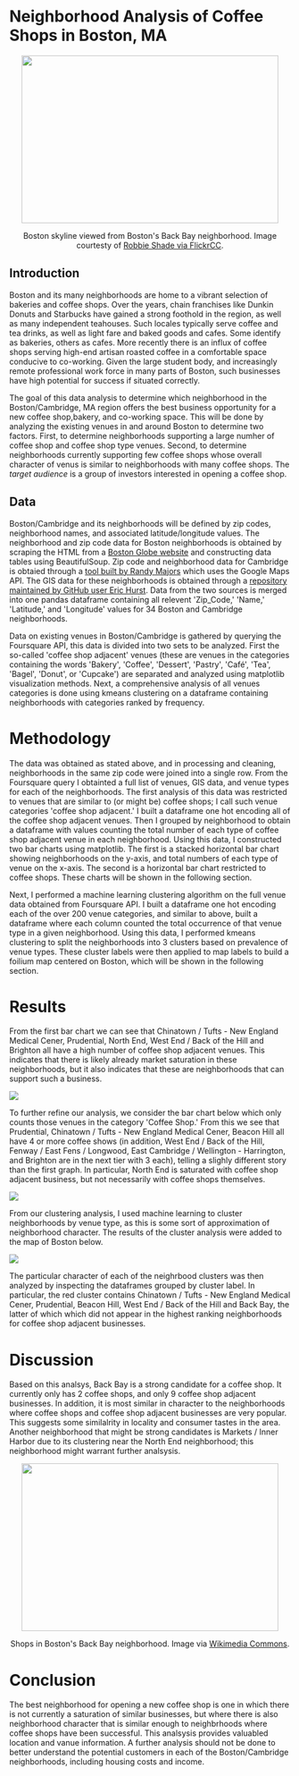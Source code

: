 # Neighborhood Analysis of Coffee Shops in Boston, MA

<p align="center">
  <img width="460" height="300" src="https://raw.githubusercontent.com/annahaensch/NeighborhoodViewer/master/Skyline.jpg">
</p>

<p align="center">
Boston skyline viewed from Boston's Back Bay neighborhood.  Image courtesty of <a href = https://www.flickr.com/photos/rjshade/10163674693>Robbie Shade via FlickrCC</a>. 
<p>  




## Introduction

Boston and its many neighborhoods are home to a vibrant selection of bakeries and coffee shops.  Over the years, chain franchises like Dunkin Donuts and Starbucks have gained a strong foothold in the region, as well as many independent teahouses.  Such locales typically serve coffee and tea drinks, as well as light fare and baked goods and cafes.  Some identify as bakeries, others as cafes.  More recently there is an influx of coffee shops serving high-end artisan roasted coffee in a comfortable space conducive to co-working.  Given the large student body, and increasingly remote professional work force in many parts of Boston, such businesses have high potential for success if situated correctly.  

The goal of this data analysis to determine which neighborhood in the Boston/Cambridge, MA region offers the best business opportunity for a new coffee shop,bakery, and co-working space. This will be done by analyzing the existing venues in and around Boston to determine two factors.  First, to determine neighborhoods supporting a large numher of coffee shop and coffee shop type venues.  Second, to determine neighborhoods currently supporting few coffee shops whose overall character of venus is similar to neighborhoods with many coffee shops.  The *target audience* is a group of investors interested in opening a coffee shop.

## Data

Boston/Cambridge and its neighborhoods will be defined by zip codes, neighborhood names, and associated latitude/longitude values.  The neighborhood and zip code data for Boston neighborhoods is obtained by scraping the HTML from a [Boston Globe website](http://archive.boston.com/news/local/articles/2007/04/15/sixfigurezipcodes_city/) and constructing data tables using BeautifulSoup.  Zip code and neighborhood data for Cambridge is obtaied through a [tool built by Randy Majors](https://www.randymajors.com/p/zipcodegmap.html) which uses the Google Maps API. The GIS data for these neighborhoods is obtained through a [repository maintained by GitHub user Eric Hurst](https://gist.githubusercontent.com/erichurst/7882666/raw/5bdc46db47d9515269ab12ed6fb2850377fd869e/US%2520Zip%2520Codes%2520from%25202013%2520Government%2520Data).  Data from the two sources is merged into one pandas dataframe containing all relevent 'Zip_Code,' 'Name,' 'Latitude,' and 'Longitude' values for 34 Boston and Cambridge neighborhoods. 

Data on existing venues in Boston/Cambridge is gathered by querying the Foursquare API, this data is divided into two sets to be analyzed.  First the so-called 'coffee shop adjacent' venues (these are venues in the categories containing the words 'Bakery', 'Coffee', 'Dessert', 'Pastry', 'Café', 'Tea', 'Bagel', 'Donut', or 'Cupcake') are separated and analyzed using matplotlib visualization methods.    Next, a comprehensive analysis of all venues categories is done using kmeans clustering on a dataframe containing neighborhoods with categories ranked by frequency. 

# Methodology

The data was obtained as stated above, and in processing and cleaning, neighborhoods in the same zip code were joined into a single row. From the Foursquare query I obtainted a full list of venues, GIS data, and venue types for each of the neighborhoods.  The first analysis of this data was restricted to venues that are similar to (or might be) coffee shops; I call such venue categories 'coffee shop adjacent.' I built a dataframe one hot encoding all of the coffee shop adjacent venues.  Then I grouped by neighborhood to obtain a dataframe with values counting the total number of each type of coffee shop adjacent venue in each neighborhood. Using this data, I constructed two bar charts using matplotlib.  The first is a stacked horizontal bar chart showing neighborhoods on the y-axis, and total numbers of each type of venue on the x-axis.  The second is a horizontal bar chart restricted to coffee shops. These charts will be shown in the following section. 

Next, I performed a machine learning clustering algorithm on the full venue data obtained from Foursquare API.  I built a dataframe one hot encoding each of the over 200 venue categories, and similar to above, built a dataframe where each column counted the total occurrence of that venue type in a given neighborhood.  Using this data, I performed kmeans clustering to split the neighborhoods into 3 clusters based on prevalence of venue types.  These cluster labels were then applied to map labels to build a foilium map centered on Boston, which will be shown in the following section.  

# Results 

From the first bar chart we can see that Chinatown / Tufts - New England Medical Cener, Prudential, North End, West End / Back of the Hill and Brighton all have a high number of coffee shop adjacent venues.  This indicates that there is likely already market saturation in these neighborhoods, but it also indicates that these are neighborhoods that can support such a business. 

![](https://raw.githubusercontent.com/annahaensch/NeighborhoodViewer/master/barh1.png)

To further refine our analysis, we consider the bar chart below which only counts those venues in the category 'Coffee Shop.'  From this we see that Prudential, Chinatown / Tufts - New England Medical Cener, Beacon Hill all have 4 or more coffee shows (in addition, West End / Back of the Hill, Fenway / East Fens / Longwood, East Cambridge / Wellington - Harrington, and Brighton are in the next tier with 3 each), telling a slighly different story than the first graph.  In particular, North End is saturated with coffee shop adjacent business, but not necessarily with coffee shops themselves. 

![](https://raw.githubusercontent.com/annahaensch/NeighborhoodViewer/master/barh2.png)

From our clustering analysis, I used machine learning to cluster neighborhoods by venue type, as this is some sort of approximation of neighborhood character.  The results of the cluster analysis were added to the map of Boston below. 

![](https://raw.githubusercontent.com/annahaensch/NeighborhoodViewer/master/map.png)

The particular character of each of the neighrbood clusters was then analyzed by inspecting the dataframes grouped by cluster label.  In particular, the red cluster contains Chinatown / Tufts - New England Medical Cener, Prudential, Beacon Hill, West End / Back of the Hill and Back Bay, the latter of which which did not appear in the highest ranking neighborhoods for coffee shop adjacent businesses. 

# Discussion

Based on this analsys, Back Bay is a strong candidate for a coffee shop.  It currently only has 2 coffee shops, and only 9 coffee shop adjacent businesses.  In addition, it is most similar in character to the neighborhoods where coffee shops and coffee shop adjacent businesses are very popular.  This suggests some similalrity in locality and consumer tastes in the area.  Another neighborhood that might be strong candidates is Markets / Inner Harbor due to its clustering near the North End neighborhood; this neighborhood might warrant further analsysis. 

<p align="center">
  <img width="460" height="300" src="https://raw.githubusercontent.com/annahaensch/NeighborhoodViewer/master/BackBay.jpg">
</p>

<p align="center">
Shops in Boston's Back Bay neighborhood.  Image via <a href = https://commons.wikimedia.org/wiki/File:15-37_Newbury_Street_near_the_Public_Garden,_Boston,_Massachusetts.jpg>Wikimedia Commons</a>. 
<p>  


# Conclusion

The best neighborhood for opening a new coffee shop is one in which there is not currently a saturation of similar businesses, but where there is also neighborhood character that is similar enough to neighbrhoods where coffee shops have been successful.  This analsysis provides valuabled location and vanue information.  A further analysis should not be done to better understand the potential customers in each of the Boston/Cambridge neighborhoods, including housing costs and income. 
